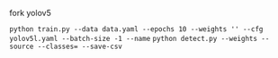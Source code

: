 

fork yolov5



``` python train.py --data data.yaml --epochs 10 --weights '' --cfg yolov5l.yaml --batch-size -1 --name ```
``` python detect.py --weights --source --classes= --save-csv ```

